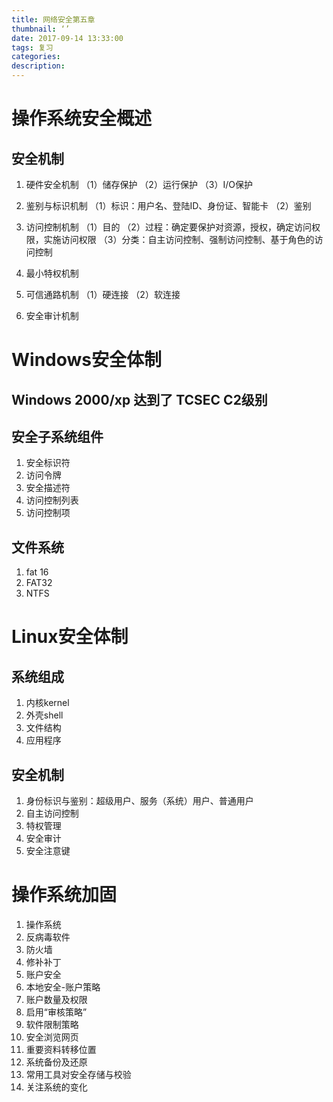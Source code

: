 ```yaml
---
title: 网络安全第五章
thumbnail: ‘’
date: 2017-09-14 13:33:00
tags: 复习
categories:
description:
---
```


# 操作系统安全概述
## 安全机制
1. 硬件安全机制
（1）储存保护
（2）运行保护
（3）I/O保护
2. 鉴别与标识机制
（1）标识：用户名、登陆ID、身份证、智能卡
（2）鉴别
3. 访问控制机制
（1）目的
（2）过程：确定要保护对资源，授权，确定访问权限，实施访问权限
（3）分类：自主访问控制、强制访问控制、基于角色的访问控制
4. 最小特权机制

5. 可信通路机制
（1）硬连接
（2）软连接
6. 安全审计机制



# Windows安全体制
## Windows 2000/xp 达到了 TCSEC C2级别
## 安全子系统组件
1. 安全标识符
2. 访问令牌
3. 安全描述符
4. 访问控制列表
5. 访问控制项

## 文件系统
1. fat 16
2. FAT32
3. NTFS

# Linux安全体制

## 系统组成
1. 内核kernel
2. 外壳shell
3. 文件结构
4. 应用程序

## 安全机制
1. 身份标识与鉴别：超级用户、服务（系统）用户、普通用户
2. 自主访问控制
3. 特权管理
4. 安全审计
5. 安全注意键

# 操作系统加固
1. 操作系统
2. 反病毒软件
3. 防火墙
4. 修补补丁
5. 账户安全
6. 本地安全-账户策略
7. 账户数量及权限
8. 启用“审核策略”
9. 软件限制策略
10. 安全浏览网页
11. 重要资料转移位置
12. 系统备份及还原
13. 常用工具对安全存储与校验
14. 关注系统的变化

